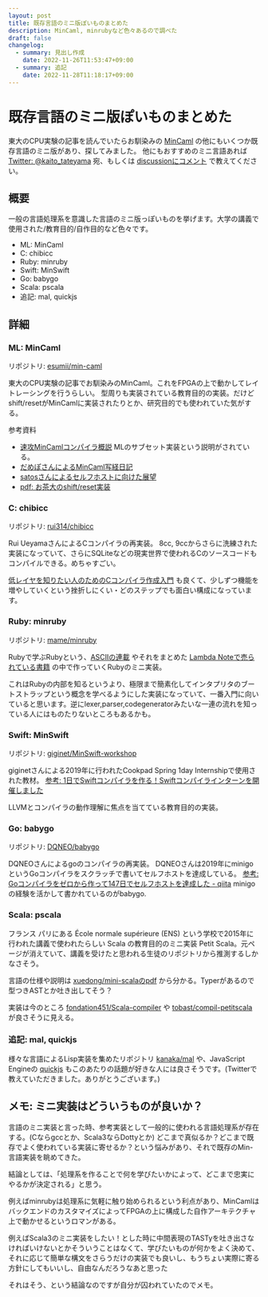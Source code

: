 ```yaml
---
layout: post
title: 既存言語のミニ版ぽいものまとめた
description: MinCaml, minrubyなど色々あるので調べた
draft: false
changelog:
  - summary: 見出し作成
    date: 2022-11-26T11:53:47+09:00
  - summary: 追記
    date: 2022-11-28T11:18:17+09:00
---
```


# 既存言語のミニ版ぽいものまとめた

東大のCPU実験の記事を読んでいたらお馴染みの [MinCaml](https://esumii.github.io/min-caml/) の他にもいくつか既存言語のミニ版があり、探してみました。
他にもおすすめのミニ言語あれば [Twitter: @kaito_tateyama](https://twitter.com/kaito_tateyama) 宛、もしくは [discussionにコメント](https://github.com/uta8a/discussion/discussions/1) で教えてください。

## 概要

一般の言語処理系を意識した言語のミニ版っぽいものを挙げます。大学の講義で使用された/教育目的/自作目的など色々です。

- ML: MinCaml
- C: chibicc
- Ruby: minruby
- Swift: MinSwift
- Go: babygo
- Scala: pscala
- 追記: mal, quickjs

## 詳細

### ML: MinCaml

リポジトリ: [esumii/min-caml](https://github.com/esumii/min-caml)

東大のCPU実験の記事でお馴染みのMinCaml。これをFPGAの上で動かしてレイトレーシングを行うらしい。
型周りも実装されている教育目的の実装。だけどshift/resetがMinCamlに実装されたりとか、研究目的でも使われていた気がする。

参考資料
- [速攻MinCamlコンパイラ概説](https://esumii.github.io/min-caml/) MLのサブセット実装という説明がされている。
- [だめぽさんによるMinCaml写経日記](https://zenn.dev/mod_poppo/scraps/a01e08d7d98b9e)
- [satosさんによるセルフホストに向けた展望](https://satos.hatenablog.jp/entry/2018/12/24/235951)
- [pdf: お茶大のshift/reset実装](http://pllab.is.ocha.ac.jp/~asai/jpapers/ppl/masuko09.pdf)

### C: chibicc

リポジトリ: [rui314/chibicc](https://github.com/rui314/chibicc)

Rui UeyamaさんによるCコンパイラの再実装。
8cc, 9ccからさらに洗練された実装になっていて、さらにSQLiteなどの現実世界で使われるCのソースコードもコンパイルできる。めちゃすごい。

[低レイヤを知りたい人のためのCコンパイラ作成入門](https://www.sigbus.info/compilerbook) も良くて、少しずつ機能を増やしていくという挫折しにくい・どのステップでも面白い構成になっています。

### Ruby: minruby

リポジトリ: [mame/minruby](https://github.com/mame/minruby)

Rubyで学ぶRubyという、[ASCIIの連載](https://ascii.jp/serialarticles/1230449/) やそれをまとめた [Lambda Noteで売られている書籍](https://www.lambdanote.com/products/ruby-ruby) の中で作っていくRubyのミニ実装。

これはRubyの内部を知るというより、極限まで簡素化してインタプリタのブートストラップという概念を学べるようにした実装になっていて、一番入門に向いていると思います。逆にlexer,parser,codegeneratorみたいな一連の流れを知っている人にはものたりないところもあるかも。

### Swift: MinSwift

リポジトリ: [giginet/MinSwift-workshop](https://github.com/giginet/MinSwift-workshop)

giginetさんによる2019年に行われたCookpad Spring 1day Internshipで使用された教材。 [参考: 1日でSwiftコンパイラを作る！Swiftコンパイラインターンを開催しました](https://techlife.cookpad.com/entry/2019/04/05/110000)

LLVMとコンパイラの動作理解に焦点を当てている教育目的の実装。

### Go: babygo

リポジトリ: [DQNEO/babygo](https://github.com/DQNEO/babygo)

DQNEOさんによるgoのコンパイラの再実装。
DQNEOさんは2019年にminigoというGoコンパイラをスクラッチで書いてセルフホストを達成している。 [参考: Goコンパイラをゼロから作って147日でセルフホストを達成した - qiita](https://qiita.com/DQNEO/items/2efaec18772a1ae3c198)
minigoの経験を活かして書かれているのがbabygo.

### Scala: pscala

フランス パリにある École normale supérieure (ENS) という学校で2015年に行われた講義で使われたらしい Scala の教育目的のミニ実装 Petit Scala。元ページが消えていて、講義を受けたと思われる生徒のリポジトリから推測するしかなさそう。

言語の仕様や説明は [xuedong/mini-scalaのpdf](https://github.com/xuedong/mini-scala/blob/master/docs/sujet1.pdf) から分かる。Typerがあるので型つきASTとか吐き出してそう？

実装は今のところ [fondation451/Scala-compiler](https://github.com/fondation451/Scala-compiler) や [tobast/compil-petitscala](https://github.com/tobast/compil-petitscala) が良さそうに見える。

### 追記: mal, quickjs

様々な言語によるLisp実装を集めたリポジトリ [kanaka/mal](https://github.com/kanaka/mal) や、JavaScript Engineの [quickjs](https://bellard.org/quickjs/) もこのあたりの話題が好きな人には良さそうです。(Twitterで教えていただきました。ありがとうございます。)

## メモ: ミニ実装はどういうものが良いか？

言語のミニ実装と言った時、参考実装として一般的に使われる言語処理系が存在する。(Cならgccとか、Scala3ならDottyとか)
どこまで真似るか？どこまで既存でよく使われている実装に寄せるか？という悩みがあり、それで既存のMin-言語実装を眺めてきた。

結論としては、「処理系を作ることで何を学びたいかによって、どこまで忠実にやるかが決定される」と思う。

例えばminrubyは処理系に気軽に触り始められるという利点があり、MinCamlはバックエンドのカスタマイズによってFPGAの上に構成した自作アーキテクチャ上で動かせるというロマンがある。

例えばScala3のミニ実装をしたい！とした時に中間表現のTASTyを吐き出さなければいけないとかそういうことはなくて、学びたいものが何かをよく決めて、それに応じて簡単な構文をさらうだけの実装でも良いし、もうちょい実際に寄る方針にしてもいいし、自由なんだろうなあと思った

それはそう、という結論なのですが自分が囚われていたのでメモ。
